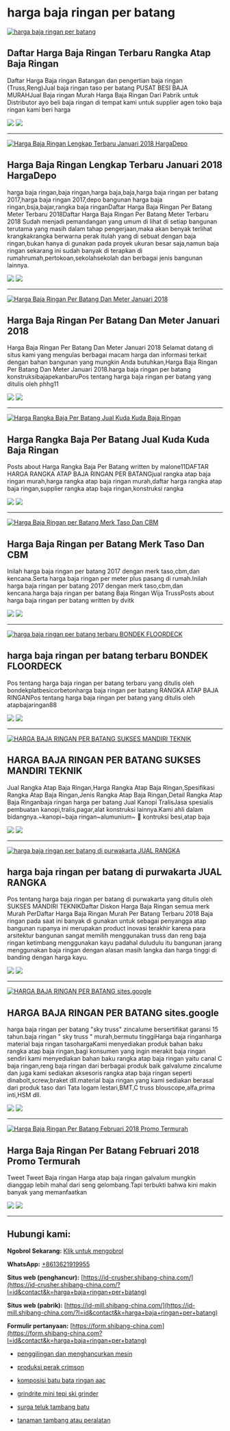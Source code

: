 # harga baja ringan per batang

<a href="https://swt.shibang-china.com/?l=id&img&k=harga+baja+ringan+per+batang" target="_blank">![harga baja ringan per batang](http://static.shibang-china.com/all-800x300/496.jpg)</a>

## Daftar Harga Baja Ringan Terbaru Rangka Atap Baja Ringan
Daftar Harga Baja ringan Batangan dan pengertian baja ringan (Truss,Reng)Jual baja ringan taso per batang PUSAT BESI BAJA MURAHJual Baja ringan Murah Harga Baja Ringan Dari Pabrik untuk Distributor ayo beli baja ringan di tempat kami untuk supplier agen toko baja ringan kami beri harga


<a href="https://whatsapp.shibangsoft.com/WhatsApp.php" target="_blank" title="WhatsApp">![](http://static.shibang-china.com/icon/whatsapp.png)</a> <a href="https://swt.shibang-china.com/?l=id&icon&k=harga+baja+ringan+per+batang" target="_blank">![](http://static.shibang-china.com/icon/chat-id.png)</a>

---

<a href="https://swt.shibang-china.com/?l=id&img&k=harga+baja+ringan+per+batang" target="_blank">![Harga Baja Ringan Lengkap Terbaru Januari 2018 HargaDepo](http://static.shibang-china.com/all-800x300/442.jpg)</a>

## Harga Baja Ringan Lengkap Terbaru Januari 2018 HargaDepo
harga baja ringan,baja ringan,harga baja,baja,harga baja ringan per batang 2017,harga baja ringan 2017,depo bangunan harga baja ringan,bsja,bajar,rangka baja ringanDaftar Harga Baja Ringan Per Batang Meter Terbaru 2018Daftar Harga Baja Ringan Per Batang Meter Terbaru 2018 Sudah menjadi pemandangan yang umum di lihat di setiap bangunan terutama yang masih dalam tahap pengerjaan,maka akan benyak terlihat krangkakrangka berwarna perak itulah yang di sebuat dengan baja ringan,bukan hanya di gunakan pada proyek ukuran besar saja,namun baja ringan sekarang ini sudah banyak di terapkan di rumahrumah,pertokoan,sekolahsekolah dan berbagai jenis bangunan lainnya.


<a href="https://whatsapp.shibangsoft.com/WhatsApp.php" target="_blank" title="WhatsApp">![](http://static.shibang-china.com/icon/whatsapp.png)</a> <a href="https://swt.shibang-china.com/?l=id&icon&k=harga+baja+ringan+per+batang" target="_blank">![](http://static.shibang-china.com/icon/chat-id.png)</a>

---

<a href="https://swt.shibang-china.com/?l=id&img&k=harga+baja+ringan+per+batang" target="_blank">![Harga Baja Ringan Per Batang Dan Meter Januari 2018](http://static.shibang-china.com/all-800x300/1513.jpg)</a>

## Harga Baja Ringan Per Batang Dan Meter Januari 2018
Harga Baja Ringan Per Batang Dan Meter Januari 2018 Selamat datang di situs kami yang mengulas berbagai macam harga dan informasi terkait dengan bahan bangunan yang mungkin Anda butuhkan,Harga Baja Ringan Per Batang Dan Meter Januari 2018.harga baja ringan per batang konstruksibajapekanbaruPos tentang harga baja ringan per batang yang ditulis oleh phhg11


<a href="https://whatsapp.shibangsoft.com/WhatsApp.php" target="_blank" title="WhatsApp">![](http://static.shibang-china.com/icon/whatsapp.png)</a> <a href="https://swt.shibang-china.com/?l=id&icon&k=harga+baja+ringan+per+batang" target="_blank">![](http://static.shibang-china.com/icon/chat-id.png)</a>

---

<a href="https://swt.shibang-china.com/?l=id&img&k=harga+baja+ringan+per+batang" target="_blank">![Harga Rangka Baja Per Batang Jual Kuda Kuda Baja Ringan](http://static.shibang-china.com/all-800x300/395.jpg)</a>

## Harga Rangka Baja Per Batang Jual Kuda Kuda Baja Ringan
Posts about Harga Rangka Baja Per Batang written by malone11DAFTAR HARGA RANGKA ATAP BAJA RINGAN PER BATANGjual rangka atap baja ringan murah,harga rangka atap baja ringan murah,daftar harga rangka atap baja ringan,supplier rangka atap baja ringan,konstruksi rangka


<a href="https://whatsapp.shibangsoft.com/WhatsApp.php" target="_blank" title="WhatsApp">![](http://static.shibang-china.com/icon/whatsapp.png)</a> <a href="https://swt.shibang-china.com/?l=id&icon&k=harga+baja+ringan+per+batang" target="_blank">![](http://static.shibang-china.com/icon/chat-id.png)</a>

---

<a href="https://swt.shibang-china.com/?l=id&img&k=harga+baja+ringan+per+batang" target="_blank">![Harga Baja Ringan per Batang Merk Taso Dan CBM](http://static.shibang-china.com/all-800x300/1082.jpg)</a>

## Harga Baja Ringan per Batang Merk Taso Dan CBM
Inilah harga baja ringan per batang 2017 dengan merk taso,cbm,dan kencana.Serta harga baja ringan per meter plus pasang di rumah.Inilah harga baja ringan per batang 2017 dengan merk taso,cbm,dan kencana.harga baja ringan per batang Baja Ringan Wija TrussPosts about harga baja ringan per batang written by dvitk


<a href="https://whatsapp.shibangsoft.com/WhatsApp.php" target="_blank" title="WhatsApp">![](http://static.shibang-china.com/icon/whatsapp.png)</a> <a href="https://swt.shibang-china.com/?l=id&icon&k=harga+baja+ringan+per+batang" target="_blank">![](http://static.shibang-china.com/icon/chat-id.png)</a>

---

<a href="https://swt.shibang-china.com/?l=id&img&k=harga+baja+ringan+per+batang" target="_blank">![harga baja ringan per batang terbaru BONDEK FLOORDECK](http://static.shibang-china.com/all-800x300/1377.jpg)</a>

## harga baja ringan per batang terbaru BONDEK FLOORDECK
Pos tentang harga baja ringan per batang terbaru yang ditulis oleh bondekplatbesicorbetonharga baja ringan per batang RANGKA ATAP BAJA RINGANPos tentang harga baja ringan per batang yang ditulis oleh atapbajaringan88


<a href="https://whatsapp.shibangsoft.com/WhatsApp.php" target="_blank" title="WhatsApp">![](http://static.shibang-china.com/icon/whatsapp.png)</a> <a href="https://swt.shibang-china.com/?l=id&icon&k=harga+baja+ringan+per+batang" target="_blank">![](http://static.shibang-china.com/icon/chat-id.png)</a>

---

<a href="https://swt.shibang-china.com/?l=id&img&k=harga+baja+ringan+per+batang" target="_blank">![HARGA BAJA RINGAN PER BATANG SUKSES MANDIRI TEKNIK](http://static.shibang-china.com/all-800x300/1181.jpg)</a>

## HARGA BAJA RINGAN PER BATANG SUKSES MANDIRI TEKNIK
Jual Rangka Atap Baja Ringan,Harga Rangka Atap Baja Ringan,Spesifikasi Rangka Atap Baja Ringan,Jenis Rangka Atap Baja Ringan,Detail Rangka Atap Baja Ringanbaja ringan harga per batang Jual Kanopi TralisJasa spesialis pembuatan kanopi,tralis,pagar,alat konstruksi lainnya.Kami ahli dalam bidangnya.~kanopi~baja ringan~alumunium~ 🔩 kontruksi besi,atap baja


<a href="https://whatsapp.shibangsoft.com/WhatsApp.php" target="_blank" title="WhatsApp">![](http://static.shibang-china.com/icon/whatsapp.png)</a> <a href="https://swt.shibang-china.com/?l=id&icon&k=harga+baja+ringan+per+batang" target="_blank">![](http://static.shibang-china.com/icon/chat-id.png)</a>

---

<a href="https://swt.shibang-china.com/?l=id&img&k=harga+baja+ringan+per+batang" target="_blank">![harga baja ringan per batang di purwakarta JUAL RANGKA](http://static.shibang-china.com/all-800x300/184.jpg)</a>

## harga baja ringan per batang di purwakarta JUAL RANGKA
Pos tentang harga baja ringan per batang di purwakarta yang ditulis oleh SUKSES MANDIRI TEKNIKDaftar Diskon Harga Baja Ringan semua merk Murah PerDaftar Harga Baja Ringan Murah Per Batang Terbaru 2018 Baja ringan pada saat ini banyak di gunakan untuk sebagai penyangga atap bangunan rupanya ini merupakan product inovasi terakhir karena para arsitektur bangunan sangat memilih menggunakan truss dan reng baja ringan ketimbang menggunakan kayu padahal duludulu itu bangunan jarang menggunakan baja ringan dengan alasan masih langka dan harga tinggi di banding dengan harga kayu.


<a href="https://whatsapp.shibangsoft.com/WhatsApp.php" target="_blank" title="WhatsApp">![](http://static.shibang-china.com/icon/whatsapp.png)</a> <a href="https://swt.shibang-china.com/?l=id&icon&k=harga+baja+ringan+per+batang" target="_blank">![](http://static.shibang-china.com/icon/chat-id.png)</a>

---

<a href="https://swt.shibang-china.com/?l=id&img&k=harga+baja+ringan+per+batang" target="_blank">![HARGA BAJA RINGAN PER BATANG sites.google](http://static.shibang-china.com/all-800x300/1092.jpg)</a>

## HARGA BAJA RINGAN PER BATANG sites.google
harga baja ringan per batang "sky truss" zincalume bersertifikat garansi 15 tahun.baja ringan " sky truss " murah,bermutu tinggiHarga baja ringanharga material baja ringan tasohargaKami menyediakan produk bahan baku rangka atap baja ringan,bagi konsumen yang ingin merakit baja ringan sendiri kami menyediakan bahan baku rangka atap baja ringan yaitu canal C baja ringan,reng baja ringan dari berbagai produk baik galvalume zincalume dan juga kami sediakan aksesoris rangka atap baja ringan seperti dinabolt,screw,braket dll.material baja ringan yang kami sediakan berasal dari produk taso dari Tata logam lestari,BMT,C truss blouscope,alfa,prima inti,HSM dll.


<a href="https://whatsapp.shibangsoft.com/WhatsApp.php" target="_blank" title="WhatsApp">![](http://static.shibang-china.com/icon/whatsapp.png)</a> <a href="https://swt.shibang-china.com/?l=id&icon&k=harga+baja+ringan+per+batang" target="_blank">![](http://static.shibang-china.com/icon/chat-id.png)</a>

---

<a href="https://swt.shibang-china.com/?l=id&img&k=harga+baja+ringan+per+batang" target="_blank">![Harga Baja Ringan Per Batang Februari 2018 Promo Termurah](http://static.shibang-china.com/all-800x300/843.jpg)</a>

## Harga Baja Ringan Per Batang Februari 2018 Promo Termurah
Tweet Tweet Baja ringan Harga atap baja ringan galvalum mungkin dianggap lebih mahal dari seng gelombang.Tapi terbukti bahwa kini makin banyak yang memanfaatkan

<a href="https://whatsapp.shibangsoft.com/WhatsApp.php" target="_blank" title="WhatsApp">![](http://static.shibang-china.com/icon/whatsapp.png)</a> <a href="https://swt.shibang-china.com/?l=id&icon&k=harga+baja+ringan+per+batang" target="_blank">![](http://static.shibang-china.com/icon/chat-id.png)</a>

---
## Hubungi kami:

**Ngobrol Sekarang:** [Klik untuk mengobrol](https://swt.shibang-china.com?l=id&contact&k=harga+baja+ringan+per+batang)

**WhatsApp:**  [+8613621919955](https://whatsapp.shibangsoft.com/WhatsApp.php)

**Situs web (penghancur):** [https://id-crusher.shibang-china.com/](https://id-crusher.shibang-china.com/?l=id&contact&k=harga+baja+ringan+per+batang)

**Situs web (pabrik):** [https://id-mill.shibang-china.com/](https://id-mill.shibang-china.com/?l=id&contact&k=harga+baja+ringan+per+batang)

**Formulir pertanyaan:** [https://form.shibang-china.com](https://form.shibang-china.com?l=id&contact&k=harga+baja+ringan+per+batang)

* [penggilingan dan menghancurkan mesin](../32/penggilingan%20dan%20menghancurkan%20mesin.md)

* [produksi perak crimson](../35/produksi%20perak%20crimson.md)

* [komposisi batu bata ringan aac](../39/komposisi%20batu%20bata%20ringan%20aac.md)

* [grindrite mini tepi ski grinder](../37/grindrite%20mini%20tepi%20ski%20grinder.md)

* [surga teluk tambang batu](../35/surga%20teluk%20tambang%20batu.md)

* [tanaman tambang atau peralatan](../35/tanaman%20tambang%20atau%20peralatan.md)